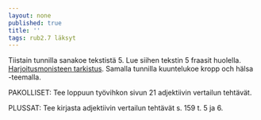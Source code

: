 ```yaml
---
layout: none
published: true
title: ''
tags: rub2.7 läksyt
---
```

Tiistain tunnilla sanakoe tekstistä 5. Lue siihen tekstin 5 fraasit huolella. [Harjoitusmonisteen tarkistus](/media/rub2/text5.pdf). Samalla tunnilla kuuntelukoe kropp och hälsa -teemalla.

PAKOLLISET: 
Tee loppuun työvihkon sivun 21 adjektiivin vertailun tehtävät.

PLUSSAT: 
Tee kirjasta adjektiivin vertailun tehtävät s. 159 t. 5 ja 6.
